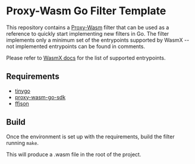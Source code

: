 # Proxy-Wasm Go Filter Template

This repository contains a [Proxy-Wasm](https://github.com/proxy-wasm/spec)
filter that can be used as a reference to quickly start implementing new
filters in Go. The filter implements only a minimum set of the entrypoints
supported by WasmX -- not implemented entrypoints can be found in comments.

Please refer to [WasmX docs](https://github.com/Kong/ngx_wasm_module/blob/main/docs/PROXY_WASM.md#supported-entrypoints)
for the list of supported entrypoints.

## Requirements

* [tinygo](https://tinygo.org)
* [proxy-wasm-go-sdk](github.com/tetratelabs/proxy-wasm-go-sdk)
* [ffjson](https://github.com/pquerna/ffjson)


## Build

Once the environment is set up with the requirements, build the filter running
`make`.

This will produce a .wasm file in the root of the project.
